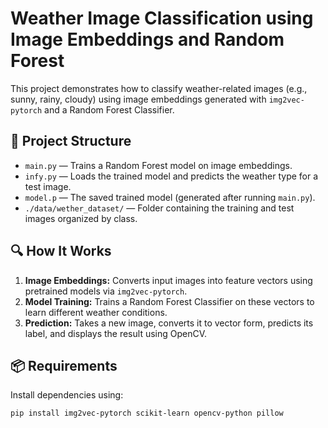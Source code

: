 # Weather Image Classification using Image Embeddings and Random Forest

This project demonstrates how to classify weather-related images (e.g., sunny, rainy, cloudy) using image embeddings generated with `img2vec-pytorch` and a Random Forest Classifier.

## 📂 Project Structure

- `main.py` — Trains a Random Forest model on image embeddings.
- `infy.py` — Loads the trained model and predicts the weather type for a test image.
- `model.p` — The saved trained model (generated after running `main.py`).
- `./data/wether_dataset/` — Folder containing the training and test images organized by class.

## 🔍 How It Works

1. **Image Embeddings:** Converts input images into feature vectors using pretrained models via `img2vec-pytorch`.
2. **Model Training:** Trains a Random Forest Classifier on these vectors to learn different weather conditions.
3. **Prediction:** Takes a new image, converts it to vector form, predicts its label, and displays the result using OpenCV.

## 📦 Requirements

Install dependencies using:

```bash
pip install img2vec-pytorch scikit-learn opencv-python pillow

